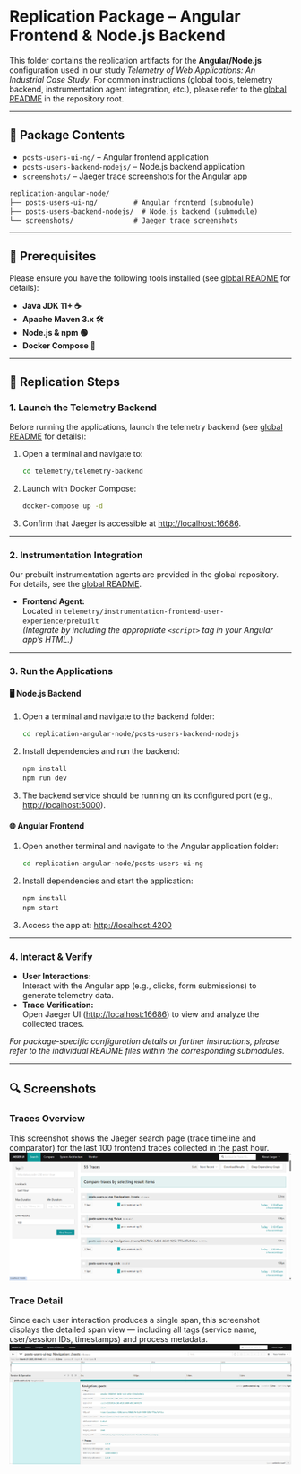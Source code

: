 # Replication Package – Angular Frontend & Node.js Backend  
This folder contains the replication artifacts for the **Angular/Node.js** configuration used in our study *Telemetry of Web Applications: An Industrial Case Study*. For common instructions (global tools, telemetry backend, instrumentation agent integration, etc.), please refer to the [global README](../README.md) in the repository root.

---

## 📂 Package Contents  
- `posts-users-ui-ng/` – Angular frontend application  
- `posts-users-backend-nodejs/` – Node.js backend application  
- `screenshots/` – Jaeger trace screenshots for the Angular app

```
replication-angular-node/
├── posts-users-ui-ng/         # Angular frontend (submodule)
├── posts-users-backend-nodejs/  # Node.js backend (submodule)
└── screenshots/               # Jaeger trace screenshots
```

---

## 🔧 Prerequisites  
Please ensure you have the following tools installed (see [global README](../README.md#️-common-tools) for details):
- **Java JDK 11+ ☕**
- **Apache Maven 3.x 🛠️**
- **Node.js & npm 🟢**
- **Docker Compose 🐳**

---

## 🚀 Replication Steps
### 1. Launch the Telemetry Backend  
Before running the applications, launch the telemetry backend (see [global README](../README.md#-global-replication-steps) for details):
1. Open a terminal and navigate to:
   ```sh
   cd telemetry/telemetry-backend
   ```
2. Launch with Docker Compose:
   ```sh
   docker-compose up -d
   ```
3. Confirm that Jaeger is accessible at [http://localhost:16686](http://localhost:16686).

---

### 2. Instrumentation Integration  
Our prebuilt instrumentation agents are provided in the global repository. For details, see the [global README](../README.md#2-use-the-prebuilt-instrumentation-agents).
- **Frontend Agent:**  
  Located in `telemetry/instrumentation-frontend-user-experience/prebuilt`  
  *(Integrate by including the appropriate `<script>` tag in your Angular app’s HTML.)*

---

### 3. Run the Applications
#### 🖥️ Node.js Backend
1. Open a terminal and navigate to the backend folder:
   ```sh
   cd replication-angular-node/posts-users-backend-nodejs
   ```
2. Install dependencies and run the backend:
   ```sh
   npm install
   npm run dev
   ```
3. The backend service should be running on its configured port (e.g., [http://localhost:5000](http://localhost:5000)).

#### 🌐 Angular Frontend
1. Open another terminal and navigate to the Angular application folder:
   ```sh
   cd replication-angular-node/posts-users-ui-ng
   ```
2. Install dependencies and start the application:
   ```sh
   npm install
   npm start
   ```
3. Access the app at: [http://localhost:4200](http://localhost:4200)

---

### 4. Interact & Verify
- **User Interactions:**  
  Interact with the Angular app (e.g., clicks, form submissions) to generate telemetry data.
- **Trace Verification:**  
  Open Jaeger UI ([http://localhost:16686](http://localhost:16686)) to view and analyze the collected traces.

*For package-specific configuration details or further instructions, please refer to the individual README files within the corresponding submodules.*

---

## 🔍 Screenshots  
### Traces Overview  
This screenshot shows the Jaeger search page (trace timeline and comparator) for the last 100 frontend traces collected in the past hour.
![Jaeger Trace Overview](screenshots/traces-overview.png)

### Trace Detail  
Since each user interaction produces a single span, this screenshot displays the detailed span view — including all tags (service name, user/session IDs, timestamps) and process metadata.
![Jaeger Span Detail](screenshots/trace-detail.png)
